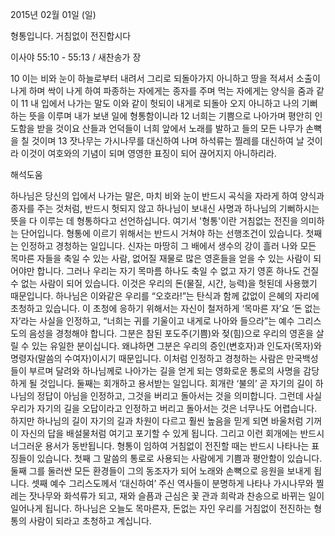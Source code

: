 2015년 02월 01일 (일)

형통입니다. 거침없이 전진합시다



이사야 55:10 - 55:13 / 새찬송가  장


10 이는 비와 눈이 하늘로부터 내려서 그리로 되돌아가지 아니하고 땅을 적셔서 소출이 나게 하며 싹이 나게 하여 파종하는 자에게는 종자를 주며 먹는 자에게는 양식을 줌과 같이 11 내 입에서 나가는 말도 이와 같이 헛되이 내게로 되돌아 오지 아니하고 나의 기뻐하는 뜻을 이루며 내가 보낸 일에 형통함이니라 12 너희는 기쁨으로 나아가며 평안히 인도함을 받을 것이요 산들과 언덕들이 너희 앞에서 노래를 발하고 들의 모든 나무가 손뼉을 칠 것이며 13 잣나무는 가시나무를 대신하여 나며 하석류는 찔레를 대신하여 날 것이라 이것이 여호와의 기념이 되며 영영한 표징이 되어 끊어지지 아니하리라.

해석도움





하나님은 당신의 입에서 나가는 말은, 마치 비와 눈이 반드시 곡식을 자라게 하여 양식과 종자를 주는 것처럼, 반드시 헛되지 않고 하나님이 보내신 사명과 하나님의 기뻐하시는 뜻을 다 이루는 데 형통하다고 선언하십니다. 여기서 '형통'이란 거침없는 전진을 의미하는 단어입니다. 형통에 이르기 위해서는 반드시 거쳐야 하는 선행조건이 있습니다. 
첫째는 인정하고 경청하는 일입니다. 
신자는 마땅히 그 배에서 생수의 강이 흘러 나와 모든 목마른 자들을 축일 수 있는 사람, 없어질 재물로 많은 영혼들을 얻을 수 있는 사람이 되어야만 합니다. 그러나 우리는 자기 목마름 하나도 축일 수 없고 자기 영혼 하나도 건질 수 없는 사람이 되어 있습니다. 이것은 우리의 돈(물질, 시간, 능력)을 헛된데 사용했기 때문입니다. 하나님은 이와같은 우리를 “오호라!”는 탄식과 함께 값없이 은혜의 자리에 초청하고 있습니다. 이 초청에 응하기 위해서는 자신이 철저하게 ‘목마른 자’요 ‘돈 없는 자’라는 사실을 인정하고, “너희는 귀를 기울이고 내게로 나아와 들으라”는 예수 그리스도의 음성을 경청해야 합니다. 그분은 참된 포도주(기쁨)와 젖(힘)으로 우리의 영혼을 살릴 수 있는 유일한 분이십니다. 왜냐하면 그분은 우리의 증인(변호자)과 인도자(목자)와 명령자(말씀의 수여자)이시기 때문입니다. 이처럼 인정하고 경청하는 사람은 만국백성들이 부르며 달려와 하나님께로 나아가는 길을 얻게 되는 영화로운 통로의 사명을 감당하게 될 것입니다. 
둘째는 회개하고 용서받는 일입니다. 
회개란 ‘불의’ 곧 자기의 길이 하나님의 정답이 아님을 인정하고, 그것을 버리고 돌아서는 것을 의미합니다. 그런데 사실 우리가 자기의 길을 오답이라고 인정하고 버리고 돌아서는 것은 너무나도 어렵습니다. 하지만 하나님의 길이 자기의 길과 차원이 다르고 훨씬 높음을 믿게 되면 바울처럼 기꺼이 자신의 답을 배설물처럼 여기고 포기할 수 있게 됩니다. 그리고 이런 회개에는 반드시 너그러운 용서가 동반됩니다. 
형통이 임하여 거침없이 전진할 때는 반드시 나타나는 표징들이 있습니다. 
첫째 그 말씀의 통로로 사용되는 사람에게 기쁨과 평안함이 있습니다. 둘째 그를 둘러싼 모든 환경들이 그의 동조자가 되어 노래와 손뼉으로 응원을 보내게 됩니다. 셋째 예수 그리스도께서 ‘대신하여’ 주신 역사들이 분명하게 나타나 가시나무와 찔레는 잣나무와 화석류가 되고, 재와 슬픔과 근심은 꽃 관과 희락과 찬송으로 바뀌는 일이 일어나게 됩니다. 하나님은 오늘도 목마른자, 돈없는 자인 우리를 거침없이 전진하는 형통의 사람이 되라고 초청하고 계십니다.